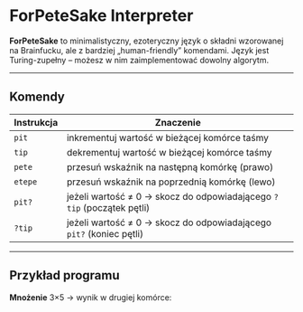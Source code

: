 # ForPeteSake Interpreter

**ForPeteSake** to minimalistyczny, ezoteryczny język o składni wzorowanej na Brainfucku, ale z bardziej „human-friendly” komendami. Język jest Turing-zupełny – możesz w nim zaimplementować dowolny algorytm.

---

## Komendy

| Instrukcja | Znaczenie                                                         |
|------------|------------------------------------------------------------------|
| `pit`      | inkrementuj wartość w bieżącej komórce taśmy                     |
| `tip`      | dekrementuj wartość w bieżącej komórce taśmy                     |
| `pete`     | przesuń wskaźnik na następną komórkę (prawo)                    |
| `etepe`    | przesuń wskaźnik na poprzednią komórkę (lewo)                   |
| `pit?`     | jeżeli wartość ≠ 0 → skocz do odpowiadającego `?tip` (początek pętli) |
| `?tip`     | jeżeli wartość ≠ 0 → skocz do odpowiadającego `pit?` (koniec pętli) |

---

## Przykład programu

**Mnożenie** 3×5 → wynik w drugiej komórce:

